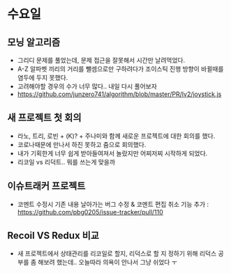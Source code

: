 # 수요일


## 모닝 알고리즘
* 그리디 문제를 풀었는데, 문제 접근을 잘못해서 시간만 날려먹었다.
* A-Z 알파벳 끼리의 거리를 뺄셈으로만 구하려다가 조이스틱 진행 방향이 바뀔때를 염두에 두지 못했다.
* 고려해야할 경우의 수가 너무 많다.. 내일 다시 풀어보자
* https://github.com/junzero741/algorithm/blob/master/PR/lv2/joystick.js


## 새 프로젝트 첫 회의
* 라노, 트리, 로빈 + (K)? + 주나미와 함께 새로운 프로젝트에 대한 회의를 했다.
* 코로나때문에 만나서 하진 못하고 줌으로 회의했다.
* 내가 기획한게 너무 쉽게 받아들여져서 놀랐지만 어찌저찌 시작하게 되었다.
* 리코일 vs 리덕트.. 뭐를 쓰는게 맞을까


## 이슈트래커 프로젝트
* 코멘트 수정시 기존 내용 날아가는 버그 수정 & 코멘트 편집 취소 기능 추가 : https://github.com/pbg0205/issue-tracker/pull/110


## Recoil VS Redux 비교
* 새 프로젝트에서 상태관리를 리코일로 할지, 리덕스로 할 지 정하기 위해 리덕스 공부를 좀 해보려 했는데.. 오늘따라 의욕이 안나서 그냥 쉬었다 ㅜ
